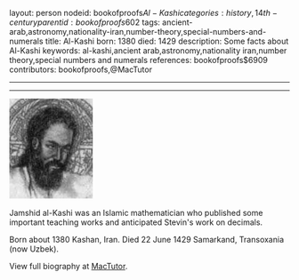 layout: person
nodeid: bookofproofs$Al-Kashi
categories: history,14th-century
parentid: bookofproofs$602
tags: ancient-arab,astronomy,nationality-iran,number-theory,special-numbers-and-numerals
title: Al-Kashi
born: 1380
died: 1429
description: Some facts about  Al-Kashi
keywords: al-kashi,ancient arab,astronomy,nationality iran,number theory,special numbers and numerals
references: bookofproofs$6909
contributors: bookofproofs,@MacTutor

---


---

![Al-Kashi.jpg](https://github.com/bookofproofs/bookofproofs.github.io/blob/main/_sources/_assets/images/portraits/Al-Kashi.jpg?raw=true)

Jamshid al-Kashi was an Islamic mathematician who published some important teaching works and anticipated Stevin's work on decimals.

Born about 1380 Kashan, Iran. Died 22 June 1429 Samarkand, Transoxania (now Uzbek).


View full biography at [MacTutor](https://mathshistory.st-andrews.ac.uk/Biographies/Al-Kashi/).